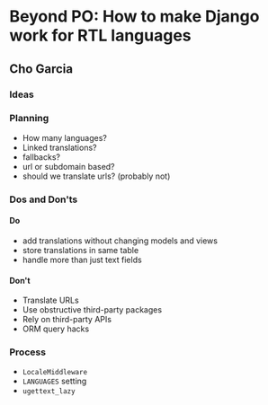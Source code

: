 # Beyond PO: How to make Django work for RTL languages
## Cho Garcia

### Ideas

### Planning

* How many languages?
* Linked translations?
* fallbacks?
* url or subdomain based?
* should we translate urls? (probably not)

### Dos and Don'ts

#### Do

* add translations without changing models and views
* store translations in same table
* handle more than just text fields

#### Don't

* Translate URLs
* Use obstructive third-party packages
* Rely on third-party APIs
* ORM query hacks

### Process

* `LocaleMiddleware`
* `LANGUAGES` setting
* `ugettext_lazy`
